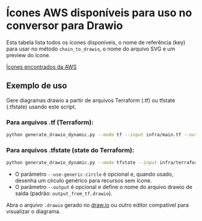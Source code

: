 # Ícones AWS disponíveis para uso no conversor para Drawio

Esta tabela lista todos os ícones disponíveis, o nome de referência (key) para usar no método `chain_to_drawio`, o nome do arquivo SVG e um preview do ícone.

[Ícones encontrados da AWS](https://aws.amazon.com/pt/architecture/icons/)

## Exemplo de uso

Gere diagramas drawio a partir de arquivos Terraform (.tf) ou tfstate (.tfstate) usando este script.

### Para arquivos .tf (Terraform):

```sh
python generate_drawio_dynamic.py --mode tf --input infra/main.tf --output diagrama.drawio
```

### Para arquivos .tfstate (state do Terraform):

```sh
python generate_drawio_dynamic.py --mode tfstate --input infra/terraform_teste.tfstate --output diagrama.drawio --use-generic-circle
```

- O parâmetro `--use-generic-circle` é opcional e, quando usado, desenha um círculo genérico para recursos sem ícone.
- O parâmetro `--output` é opcional e define o nome do arquivo drawio de saída (padrão: `output_from_tf.drawio`).

Abra o arquivo `.drawio` gerado no [draw.io](https://app.diagrams.net/) ou outro editor compatível para visualizar o diagrama.